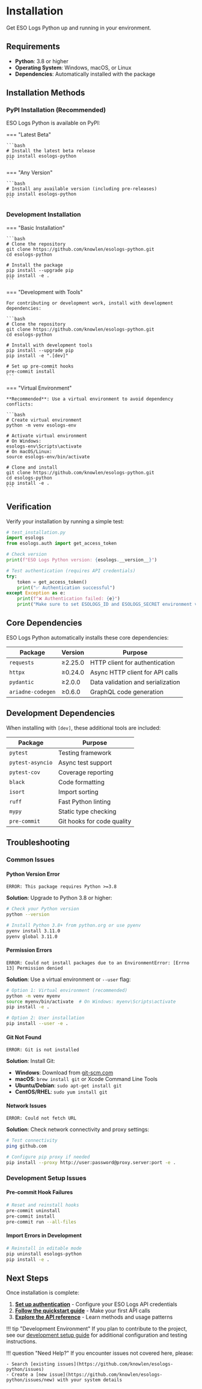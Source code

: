 # Installation

Get ESO Logs Python up and running in your environment.

## Requirements

- **Python**: 3.8 or higher
- **Operating System**: Windows, macOS, or Linux
- **Dependencies**: Automatically installed with the package

## Installation Methods

### PyPI Installation (Recommended)

ESO Logs Python is available on PyPI:

=== "Latest Beta"

    ```bash
    # Install the latest beta release
    pip install esologs-python
    ```

=== "Any Version"

    ```bash
    # Install any available version (including pre-releases)
    pip install esologs-python
    ```

### Development Installation

=== "Basic Installation"

    ```bash
    # Clone the repository
    git clone https://github.com/knowlen/esologs-python.git
    cd esologs-python

    # Install the package
    pip install --upgrade pip
    pip install -e .
    ```

=== "Development with Tools"

    For contributing or development work, install with development dependencies:

    ```bash
    # Clone the repository
    git clone https://github.com/knowlen/esologs-python.git
    cd esologs-python

    # Install with development tools
    pip install --upgrade pip
    pip install -e ".[dev]"

    # Set up pre-commit hooks
    pre-commit install
    ```

=== "Virtual Environment"

    **Recommended**: Use a virtual environment to avoid dependency conflicts:

    ```bash
    # Create virtual environment
    python -m venv esologs-env

    # Activate virtual environment
    # On Windows:
    esologs-env\Scripts\activate
    # On macOS/Linux:
    source esologs-env/bin/activate

    # Clone and install
    git clone https://github.com/knowlen/esologs-python.git
    cd esologs-python
    pip install -e .
    ```

## Verification

Verify your installation by running a simple test:

```python
# test_installation.py
import esologs
from esologs.auth import get_access_token

# Check version
print(f"ESO Logs Python version: {esologs.__version__}")

# Test authentication (requires API credentials)
try:
    token = get_access_token()
    print("✅ Authentication successful")
except Exception as e:
    print(f"❌ Authentication failed: {e}")
    print("Make sure to set ESOLOGS_ID and ESOLOGS_SECRET environment variables")
```

## Core Dependencies

ESO Logs Python automatically installs these core dependencies:

| Package | Version | Purpose |
|---------|---------|---------|
| `requests` | ≥2.25.0 | HTTP client for authentication |
| `httpx` | ≥0.24.0 | Async HTTP client for API calls |
| `pydantic` | ≥2.0.0 | Data validation and serialization |
| `ariadne-codegen` | ≥0.6.0 | GraphQL code generation |

## Development Dependencies

When installing with `[dev]`, these additional tools are included:

| Package | Purpose |
|---------|---------|
| `pytest` | Testing framework |
| `pytest-asyncio` | Async test support |
| `pytest-cov` | Coverage reporting |
| `black` | Code formatting |
| `isort` | Import sorting |
| `ruff` | Fast Python linting |
| `mypy` | Static type checking |
| `pre-commit` | Git hooks for code quality |

## Troubleshooting

### Common Issues

#### Python Version Error

```
ERROR: This package requires Python >=3.8
```

**Solution**: Upgrade to Python 3.8 or higher:

```bash
# Check your Python version
python --version

# Install Python 3.8+ from python.org or use pyenv
pyenv install 3.11.0
pyenv global 3.11.0
```

#### Permission Errors

```
ERROR: Could not install packages due to an EnvironmentError: [Errno 13] Permission denied
```

**Solution**: Use a virtual environment or `--user` flag:

```bash
# Option 1: Virtual environment (recommended)
python -m venv myenv
source myenv/bin/activate  # On Windows: myenv\Scripts\activate
pip install -e .

# Option 2: User installation
pip install --user -e .
```

#### Git Not Found

```
ERROR: Git is not installed
```

**Solution**: Install Git:

- **Windows**: Download from [git-scm.com](https://git-scm.com/)
- **macOS**: `brew install git` or Xcode Command Line Tools
- **Ubuntu/Debian**: `sudo apt-get install git`
- **CentOS/RHEL**: `sudo yum install git`

#### Network Issues

```
ERROR: Could not fetch URL
```

**Solution**: Check network connectivity and proxy settings:

```bash
# Test connectivity
ping github.com

# Configure pip proxy if needed
pip install --proxy http://user:password@proxy.server:port -e .
```

### Development Setup Issues

#### Pre-commit Hook Failures

```bash
# Reset and reinstall hooks
pre-commit uninstall
pre-commit install
pre-commit run --all-files
```

#### Import Errors in Development

```bash
# Reinstall in editable mode
pip uninstall esologs-python
pip install -e .
```

## Next Steps

Once installation is complete:

1. **[Set up authentication](authentication.md)** - Configure your ESO Logs API credentials
2. **[Follow the quickstart guide](quickstart.md)** - Make your first API calls
3. **[Explore the API reference](api-reference/game-data.md)** - Learn methods and usage patterns

!!! tip "Development Environment"
    If you plan to contribute to the project, see our [development setup guide](development/setup.md)
    for additional configuration and testing instructions.

!!! question "Need Help?"
    If you encounter issues not covered here, please:

    - Search [existing issues](https://github.com/knowlen/esologs-python/issues)
    - Create a [new issue](https://github.com/knowlen/esologs-python/issues/new) with your system details
